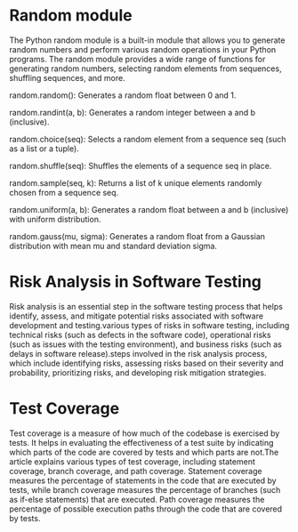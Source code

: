 # Random module 
The Python random module is a built-in module that allows you to generate random numbers and perform various random operations in your Python programs. The random module provides a wide range of functions for generating random numbers, selecting random elements from sequences, shuffling sequences, and more.

random.random(): Generates a random float between 0 and 1.

random.randint(a, b): Generates a random integer between a and b (inclusive).

random.choice(seq): Selects a random element from a sequence seq (such as a list or a tuple).

random.shuffle(seq): Shuffles the elements of a sequence seq in place.

random.sample(seq, k): Returns a list of k unique elements randomly chosen from a sequence seq.

random.uniform(a, b): Generates a random float between a and b (inclusive) with uniform distribution.

random.gauss(mu, sigma): Generates a random float from a Gaussian distribution with mean mu and standard deviation sigma.

# Risk Analysis in Software Testing
Risk analysis is an essential step in the software testing process that helps identify, assess, and mitigate potential risks associated with software development and testing.various types of risks in software testing, including technical risks (such as defects in the software code), operational risks (such as issues with the testing environment), and business risks (such as delays in software release).steps involved in the risk analysis process, which include identifying risks, assessing risks based on their severity and probability, prioritizing risks, and developing risk mitigation strategies.

# Test Coverage
Test coverage is a measure of how much of the codebase is exercised by tests. It helps in evaluating the effectiveness of a test suite by indicating which parts of the code are covered by tests and which parts are not.The article explains various types of test coverage, including statement coverage, branch coverage, and path coverage. Statement coverage measures the percentage of statements in the code that are executed by tests, while branch coverage measures the percentage of branches (such as if-else statements) that are executed. Path coverage measures the percentage of possible execution paths through the code that are covered by tests.



